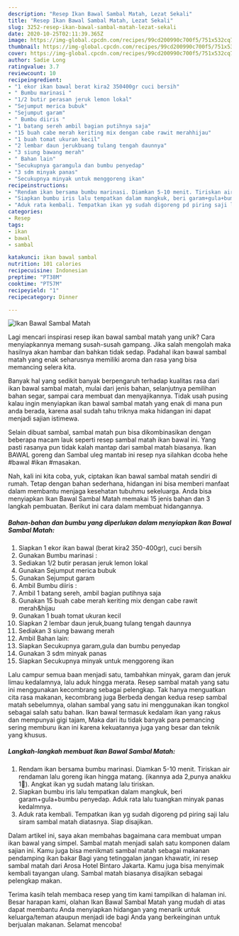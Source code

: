```yaml
---
description: "Resep Ikan Bawal Sambal Matah, Lezat Sekali"
title: "Resep Ikan Bawal Sambal Matah, Lezat Sekali"
slug: 3252-resep-ikan-bawal-sambal-matah-lezat-sekali
date: 2020-10-25T02:11:39.365Z
image: https://img-global.cpcdn.com/recipes/99cd200990c700f5/751x532cq70/ikan-bawal-sambal-matah-foto-resep-utama.jpg
thumbnail: https://img-global.cpcdn.com/recipes/99cd200990c700f5/751x532cq70/ikan-bawal-sambal-matah-foto-resep-utama.jpg
cover: https://img-global.cpcdn.com/recipes/99cd200990c700f5/751x532cq70/ikan-bawal-sambal-matah-foto-resep-utama.jpg
author: Sadie Long
ratingvalue: 3.7
reviewcount: 10
recipeingredient:
- "1 ekor ikan bawal berat kira2 350400gr cuci bersih"
- " Bumbu marinasi "
- "1/2 butir perasan jeruk lemon lokal"
- "Sejumput merica bubuk"
- "Sejumput garam"
- " Bumbu diiris "
- "1 batang sereh ambil bagian putihnya saja"
- "15 buah cabe merah keriting mix dengan cabe rawit merahhijau"
- "1 buah tomat ukuran kecil"
- "2 lembar daun jerukbuang tulang tengah daunnya"
- "3 siung bawang merah"
- " Bahan lain"
- "Secukupnya garamgula dan bumbu penyedap"
- "3 sdm minyak panas"
- "Secukupnya minyak untuk menggoreng ikan"
recipeinstructions:
- "Rendam ikan bersama bumbu marinasi. Diamkan 5-10 menit. Tiriskan air rendaman lalu goreng ikan hingga matang. (ikannya ada 2,punya anakku 1🤭). Angkat ikan yg sudah matang lalu tiriskan."
- "Siapkan bumbu iris lalu tempatkan dalam mangkuk, beri garam+gula+bumbu penyedap. Aduk rata lalu tuangkan minyak panas kedalmnya."
- "Aduk rata kembali. Tempatkan ikan yg sudah digoreng pd piring saji lalu siram sambal matah diatasnya. Siap disajikan."
categories:
- Resep
tags:
- ikan
- bawal
- sambal

katakunci: ikan bawal sambal 
nutrition: 101 calories
recipecuisine: Indonesian
preptime: "PT38M"
cooktime: "PT57M"
recipeyield: "1"
recipecategory: Dinner

---
```



![Ikan Bawal Sambal Matah](https://img-global.cpcdn.com/recipes/99cd200990c700f5/751x532cq70/ikan-bawal-sambal-matah-foto-resep-utama.jpg)

Lagi mencari inspirasi resep ikan bawal sambal matah yang unik? Cara menyiapkannya memang susah-susah gampang. Jika salah mengolah maka hasilnya akan hambar dan bahkan tidak sedap. Padahal ikan bawal sambal matah yang enak seharusnya memiliki aroma dan rasa yang bisa memancing selera kita.

Banyak hal yang sedikit banyak berpengaruh terhadap kualitas rasa dari ikan bawal sambal matah, mulai dari jenis bahan, selanjutnya pemilihan bahan segar, sampai cara membuat dan menyajikannya. Tidak usah pusing kalau ingin menyiapkan ikan bawal sambal matah yang enak di mana pun anda berada, karena asal sudah tahu triknya maka hidangan ini dapat menjadi sajian istimewa.

Selain dibuat sambal, sambal matah pun bisa dikombinasikan dengan beberapa macam lauk seperti resep sambal matah ikan bawal ini. Yang pasti rasanya pun tidak kalah mantap dari sambal matah biasanya. Ikan BAWAL goreng dan Sambal uleg mantab ini resep nya silahkan dcoba hehe #bawal #ikan #masakan.


Nah, kali ini kita coba, yuk, ciptakan ikan bawal sambal matah sendiri di rumah. Tetap dengan bahan sederhana, hidangan ini bisa memberi manfaat dalam membantu menjaga kesehatan tubuhmu sekeluarga. Anda bisa menyiapkan Ikan Bawal Sambal Matah memakai 15 jenis bahan dan 3 langkah pembuatan. Berikut ini cara dalam membuat hidangannya.

<!--inarticleads1-->

##### Bahan-bahan dan bumbu yang diperlukan dalam menyiapkan Ikan Bawal Sambal Matah:

1. Siapkan 1 ekor ikan bawal (berat kira2 350-400gr), cuci bersih
1. Gunakan  Bumbu marinasi :
1. Sediakan 1/2 butir perasan jeruk lemon lokal
1. Gunakan Sejumput merica bubuk
1. Gunakan Sejumput garam
1. Ambil  Bumbu diiris :
1. Ambil 1 batang sereh, ambil bagian putihnya saja
1. Gunakan 15 buah cabe merah keriting mix dengan cabe rawit merah&amp;hijau
1. Gunakan 1 buah tomat ukuran kecil
1. Siapkan 2 lembar daun jeruk,buang tulang tengah daunnya
1. Sediakan 3 siung bawang merah
1. Ambil  Bahan lain:
1. Siapkan Secukupnya garam,gula dan bumbu penyedap
1. Gunakan 3 sdm minyak panas
1. Siapkan Secukupnya minyak untuk menggoreng ikan


Lalu campur semua baan menjadi satu, tambahkan minyak, garam dan jeruk limau kedalamnya, lalu aduk hingga merata. Resep sambal matah yang satu ini menggunakan kecombrang sebagai pelengkap. Tak hanya menguatkan cita rasa makanan, kecombrang juga Berbeda dengan kedua resep sambal matah sebelumnya, olahan sambal yang satu ini menggunakan ikan tongkol sebagai salah satu bahan. Ikan bawal termasuk kedalam ikan yang rakus dan mempunyai gigi tajam, Maka dari itu tidak banyak para pemancing sering memburu ikan ini karena kekuatannya juga yang besar dan teknik yang khusus. 

<!--inarticleads2-->

##### Langkah-langkah membuat Ikan Bawal Sambal Matah:

1. Rendam ikan bersama bumbu marinasi. Diamkan 5-10 menit. Tiriskan air rendaman lalu goreng ikan hingga matang. (ikannya ada 2,punya anakku 1🤭). Angkat ikan yg sudah matang lalu tiriskan.
1. Siapkan bumbu iris lalu tempatkan dalam mangkuk, beri garam+gula+bumbu penyedap. Aduk rata lalu tuangkan minyak panas kedalmnya.
1. Aduk rata kembali. Tempatkan ikan yg sudah digoreng pd piring saji lalu siram sambal matah diatasnya. Siap disajikan.


Dalam artikel ini, saya akan membahas bagaimana cara membuat umpan ikan bawal yang simpel. Sambal matah menjadi salah satu komponen dalam sajian ini. Kamu juga bisa menikmati sambal matah sebagai makanan pendamping ikan bakar Bagi yang tetinggalan jangan khawatir, ini resep sambal matah dari Arosa Hotel Bintaro Jakarta. Kamu juga bisa menyimak kembali tayangan ulang. Sambal matah biasanya disajikan sebagai pelengkap makan. 

Terima kasih telah membaca resep yang tim kami tampilkan di halaman ini. Besar harapan kami, olahan Ikan Bawal Sambal Matah yang mudah di atas dapat membantu Anda menyiapkan hidangan yang menarik untuk keluarga/teman ataupun menjadi ide bagi Anda yang berkeinginan untuk berjualan makanan. Selamat mencoba!
